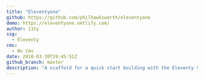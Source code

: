 ```yaml
---
title: "Eleventyone"
github: https://github.com/philhawksworth/eleventyone
demo: https://eleventyone.netlify.com/
author: 11ty
ssg:
  - Eleventy
cms:
  - No Cms
date: 2018-03-30T19:45:51Z
github_branch: master
description: "A scaffold for a quick start building with the Eleventy SSG"
---
```

